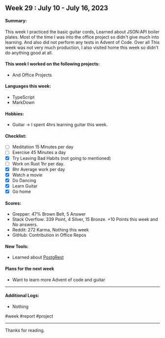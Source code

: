 ## Week 29 : July 10 - July 16, 2023

#### Summary:
This week I practiced the basic guitar cords, Learned about JSON:API boiler plates. Most of the time I was into the office project so didn't give much into learning. And also did not perform any tests in Advent of Code.
Over all This week was not very much production, I also visited home this week so didn't do anything good at all.

#### This week I worked on the following projects:
- And Office Projects

#### Languages this week:
- TypeScript
- MarkDown

#### Hobbies: 
- Guitar -> I spent 4hrs learning guitar this week.

#### Checklist: 
- [ ] Meditation 15 Minutes per day
- [ ] Exercise 45 Minutes a day 
- [x] Try Leaving Bad Habits (not going to mentioned)
- [ ] Work on Rust 1hr per day.
- [x] 8hr Average work per day
- [x] Watch a movie
- [x] Do Dancing
- [x] Learn Guitar
- [x] Go home

#### Scores: 
- Grepper: 47% Brown Belt, 5 Answer
- Stack Overflow: 339 Point, 4 Silver, 15 Bronze. +10 Points this week and No answers. 
- Reddit: 272 Karma, Nothing this week
- GitHub: Contribution in Office Repos

#### New Tools:
- Learned about [PostgRest](https://postgrest.org/en/stable/)

#### Plans for the next week
- Want to learn more Advent of code and guitar

---
#### Additional Logs:
- Nothing

#week #report #project

---
Thanks for reading.

